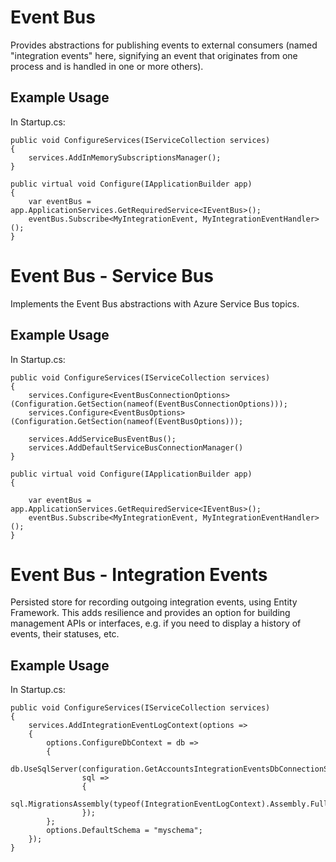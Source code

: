 # Event Bus

Provides abstractions for publishing events to external consumers (named "integration events" here, signifying an event 
that originates from one process and is handled in one or more others). 

## Example Usage

In Startup.cs:

````
public void ConfigureServices(IServiceCollection services)
{
	services.AddInMemorySubscriptionsManager();
}

public virtual void Configure(IApplicationBuilder app)
{
	var eventBus = app.ApplicationServices.GetRequiredService<IEventBus>();
	eventBus.Subscribe<MyIntegrationEvent, MyIntegrationEventHandler>();
}
````

# Event Bus - Service Bus

Implements the Event Bus abstractions with Azure Service Bus topics.

## Example Usage

In Startup.cs:

````
public void ConfigureServices(IServiceCollection services)
{
    services.Configure<EventBusConnectionOptions>(Configuration.GetSection(nameof(EventBusConnectionOptions)));
    services.Configure<EventBusOptions>(Configuration.GetSection(nameof(EventBusOptions)));

	services.AddServiceBusEventBus();
    services.AddDefaultServiceBusConnectionManager()
}

public virtual void Configure(IApplicationBuilder app)
{

	var eventBus = app.ApplicationServices.GetRequiredService<IEventBus>();
	eventBus.Subscribe<MyIntegrationEvent, MyIntegrationEventHandler>();
}
````

# Event Bus - Integration Events

Persisted store for recording outgoing integration events, using Entity Framework. This adds resilience and provides
an option for building management APIs or interfaces, e.g. if you need to display a history of events, their statuses,
etc.

## Example Usage

In Startup.cs:

````
public void ConfigureServices(IServiceCollection services)
{
    services.AddIntegrationEventLogContext(options =>
    {
        options.ConfigureDbContext = db =>
        {
            db.UseSqlServer(configuration.GetAccountsIntegrationEventsDbConnectionString(),
                sql =>
                {
                    sql.MigrationsAssembly(typeof(IntegrationEventLogContext).Assembly.FullName);
                });
        };
        options.DefaultSchema = "myschema";
    });
}
````
